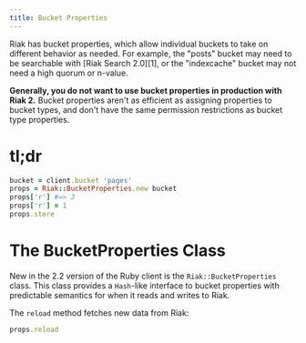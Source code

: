 ```yaml
---
title: Bucket Properties
---
```

Riak has bucket properties, which allow individual buckets to take on different
behavior as needed. For example, the "posts" bucket may need to be searchable
with [Riak Search 2.0][1], or the "indexcache" bucket may not need a high quorum
or n-value.

**Generally, you do not want to use bucket properties in production with Riak
2.** Bucket properties aren't as efficient as assigning properties to bucket
types, and don't have the same permission restrictions as bucket type
properties.

# tl;dr

```ruby
bucket = client.bucket 'pages'
props = Riak::BucketProperties.new bucket
props['r'] #=> 3
props['r'] = 1
props.store
```

# The BucketProperties Class

New in the 2.2 version of the Ruby client is the `Riak::BucketProperties` class.
This class provides a `Hash`-like interface to bucket properties with
predictable semantics for when it reads and writes to Riak.

The `reload` method fetches new data from Riak:

```ruby
props.reload
```
